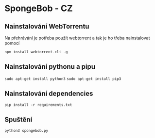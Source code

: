 # SpongeBob - CZ

## Nainstalování WebTorrentu

Na přehrávání je potřeba použít webtorrent a tak je ho třeba nainstalovat pomocí

`npm install webtorrent-cli -g`

## Nainstalování pythonu a pipu

`sudo apt-get install python3`
`sudo apt-get install pip3`

## Nainstalování dependencies

`pip install -r requirements.txt`

## Spuštění

`python3 spongebob.py`